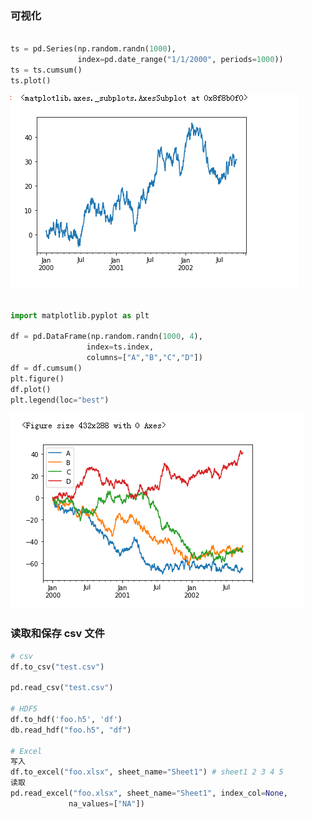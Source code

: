 

### 可视化

```python

ts = pd.Series(np.random.randn(1000), 
               index=pd.date_range("1/1/2000", periods=1000))
ts = ts.cumsum()
ts.plot()
```

![53130760853](assets/1531307608533.png)

```python

import matplotlib.pyplot as plt

df = pd.DataFrame(np.random.randn(1000, 4), 
                 index=ts.index, 
                 columns=["A","B","C","D"])
df = df.cumsum()
plt.figure()
df.plot()
plt.legend(loc="best")
```

![53130764403](assets/1531307644032.png)



### 读取和保存 csv 文件



```python
# csv
df.to_csv("test.csv")

pd.read_csv("test.csv")

# HDF5
df.to_hdf('foo.h5', 'df')
db.read_hdf("foo.h5", "df")

# Excel
写入
df.to_excel("foo.xlsx", sheet_name="Sheet1") # sheet1 2 3 4 5
读取
pd.read_excel("foo.xlsx", sheet_name="Sheet1", index_col=None,
             na_values=["NA"])
```

